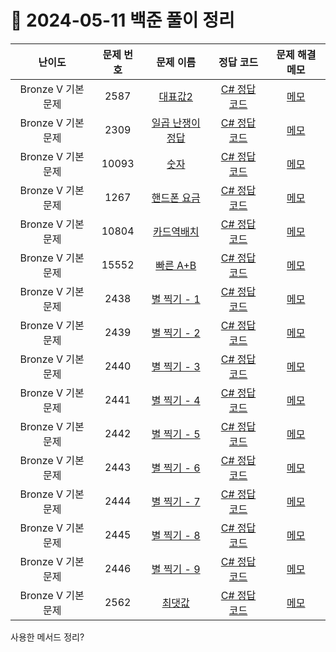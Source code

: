 # 📅 2024-05-11 백준 풀이 정리

| 난이도 | 문제 번호 | 문제 이름 | 정답 코드 | 문제 해결 메모 |
| :--: | :--: | :--: | :--: | :--: |
| Bronze V 기본 문제 | 2587 | [대표값2](https://www.acmicpc.net/problem/2587) | [C# 정답 코드](../../bojSolutions/2025-05-11/2587.cs) | [메모]() |
| Bronze V 기본 문제 | 2309 | [일곱 난쟁이	정답](https://www.acmicpc.net/problem/2309) | [C# 정답 코드](../../bojSolutions/2025-05-11/2309.cs) | [메모]() |
| Bronze V 기본 문제 | 10093 | [숫자](https://www.acmicpc.net/problem/10093) | [C# 정답 코드](../../bojSolutions/2025-05-12/10093.cs) | [메모]() |
| Bronze V 기본 문제 | 1267 | [핸드폰 요금](https://www.acmicpc.net/problem/1267) | [C# 정답 코드](../../bojSolutions/2025-05-12/1267.cs) | [메모]() |
| Bronze V 기본 문제 | 10804 | [카드역배치](https://www.acmicpc.net/problem/10804) | [C# 정답 코드](../../bojSolutions/2025-05-12/10804.cs) | [메모]() |
| Bronze V 기본 문제 | 15552 | [빠른 A+B](https://www.acmicpc.net/problem/15552) | [C# 정답 코드](../../bojSolutions/2025-05-12/15552.cs) | [메모]() |
| Bronze V 기본 문제 | 2438 | [별 찍기 - 1](https://www.acmicpc.net/problem/2438) | [C# 정답 코드](../../bojSolutions/2025-05-12/2438.cs) | [메모]() |
| Bronze V 기본 문제 | 2439 | [별 찍기 - 2](https://www.acmicpc.net/problem/2439) | [C# 정답 코드](../../bojSolutions/2025-05-12/2439.cs) | [메모]() |
| Bronze V 기본 문제 | 2440 | [별 찍기 - 3](https://www.acmicpc.net/problem/2440) | [C# 정답 코드](../../bojSolutions/2025-05-12/2440.cs) | [메모]() |
| Bronze V 기본 문제 | 2441 | [별 찍기 - 4](https://www.acmicpc.net/problem/2441) | [C# 정답 코드](../../bojSolutions/2025-05-12/2441.cs) | [메모]() |
| Bronze V 기본 문제 | 2442 | [별 찍기 - 5](https://www.acmicpc.net/problem/2442) | [C# 정답 코드](../../bojSolutions/2025-05-12/2442.cs) | [메모]() |
| Bronze V 기본 문제 | 2443 | [별 찍기 - 6](https://www.acmicpc.net/problem/2443) | [C# 정답 코드](../../bojSolutions/2025-05-12/2443.cs) | [메모]() |
| Bronze V 기본 문제 | 2444 | [별 찍기 - 7](https://www.acmicpc.net/problem/2444) | [C# 정답 코드](../../bojSolutions/2025-05-12/2444.cs) | [메모]() |
| Bronze V 기본 문제 | 2445 | [별 찍기 - 8](https://www.acmicpc.net/problem/2445) | [C# 정답 코드](../../bojSolutions/2025-05-12/2445.cs) | [메모]() |
| Bronze V 기본 문제 | 2446 | [별 찍기 - 9](https://www.acmicpc.net/problem/2446) | [C# 정답 코드](../../bojSolutions/2025-05-12/2446.cs) | [메모]() |
| Bronze V 기본 문제 | 2562 | [최댓값](https://www.acmicpc.net/problem/10804) | [C# 정답 코드](../../bojSolutions/2025-05-12/10804.cs) | [메모]() |

사용한 메서드 정리?
